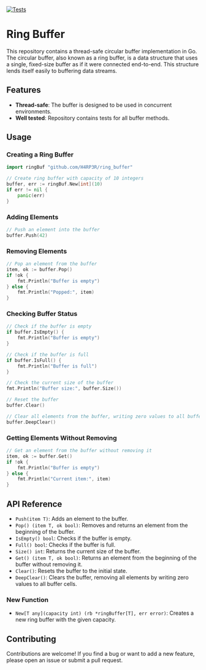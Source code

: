 [![Tests](https://github.com/H4RP3R/ring_buffer/actions/workflows/test.yml/badge.svg)](https://github.com/your-username/your-repo-name/actions/workflows/test.yml)


# Ring Buffer

This repository contains a thread-safe circular buffer implementation in Go. The circular buffer, also known as a ring buffer, is a data structure that uses a single, fixed-size buffer as if it were connected end-to-end. This structure lends itself easily to buffering data streams.

## Features

- **Thread-safe**: The buffer is designed to be used in concurrent environments.
- **Well tested**: Repository contains tests for all buffer methods.

## Usage

### Creating a Ring Buffer

```go
import ringBuf "github.com/H4RP3R/ring_buffer"

// Create ring buffer with capacity of 10 integers
buffer, err := ringBuf.New[int](10)
if err != nil {
    panic(err)
}
```

### Adding Elements

```go
// Push an element into the buffer
buffer.Push(42)
```

### Removing Elements

```go
// Pop an element from the buffer
item, ok := buffer.Pop()
if !ok {
    fmt.Println("Buffer is empty")
} else {
    fmt.Println("Popped:", item)
}
```

### Checking Buffer Status

```go
// Check if the buffer is empty
if buffer.IsEmpty() {
    fmt.Println("Buffer is empty")
}

// Check if the buffer is full
if buffer.IsFull() {
    fmt.Println("Buffer is full")
}

// Check the current size of the buffer
fmt.Println("Buffer size:", buffer.Size())

// Reset the buffer
buffer.Clear()

// Clear all elements from the buffer, writing zero values to all buffer cells
buffer.DeepClear()
```

### Getting Elements Without Removing

```go
// Get an element from the buffer without removing it
item, ok := buffer.Get()
if !ok {
    fmt.Println("Buffer is empty")
} else {
    fmt.Println("Current item:", item)
}
```

## API Reference

- `Push(item T)`: Adds an element to the buffer.
- `Pop() (item T, ok bool)`: Removes and returns an element from the beginning of the buffer.
- `IsEmpty() bool`: Checks if the buffer is empty.
- `Full() bool`: Checks if the buffer is full.
- `Size() int`: Returns the current size of the buffer.
- `Get() (item T, ok bool)`: Returns an element from the beginning of the buffer without removing it.
- `Clear()`: Resets the buffer to the initial state.
- `DeepClear()`: Clears the buffer, removing all elements by writing zero values to all buffer cells.

### New Function

- `New[T any](capacity int) (rb *ringBuffer[T], err error)`: Creates a new ring buffer with the given capacity.

## Contributing

Contributions are welcome! If you find a bug or want to add a new feature, please open an issue or submit a pull request.
